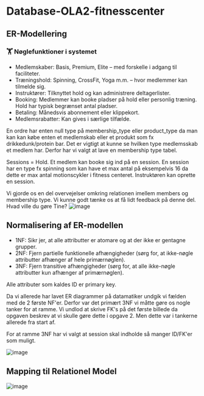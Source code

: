 # Database-OLA2-fitnesscenter

##  ER-Modellering

### 🏋️ Nøglefunktioner i systemet

- Medlemskaber: Basis, Premium, Elite – med forskelle i adgang til faciliteter.
- Træningshold: Spinning, CrossFit, Yoga m.m. – hvor medlemmer kan tilmelde sig.
- Instruktører: Tilknyttet hold og kan administrere deltagerlister.
- Booking: Medlemmer kan booke pladser på hold eller personlig træning. Hold har typisk begrænset antal pladser.
- Betaling: Månedsvis abonnement eller klippekort.
- Medlemsrabatter: Kan gives i særlige tilfælde.

En ordre har enten null type på membership_type eller product_type da man kan kan købe enten et medlemskab eller et produkt som fx drikkedunk/protein bar.
Det er vigtigt at kunne se hvilken type medlemsskab et medlem har. Derfor har vi valgt at lave en membership type tabel.

Sessions = Hold. Et medlem kan booke sig ind på en session. En session har en type fx spinning som kan have et max antal på eksempelvis 16 da dette er max antal motionscykler i fitness centeret. Instruktøren kan oprette en session.

Vi gjorde os en del overvejelser omkring relationen imellem members og membership type. Vi kunne godt tænke os at få lidt feedback på denne del. Hvad ville du gøre Tine?
![image](https://github.com/user-attachments/assets/bd26d822-ada5-477b-82b0-8215a2af3fd6)

## Normalisering af ER-modellen

- 1NF: Sikr jer, at alle attributter er atomare og at der ikke er gentagne grupper.
- 2NF: Fjern partielle funktionelle afhængigheder (sørg for, at ikke-nøgle attributter afhænger af hele primærnøglen).
- 3NF: Fjern transitive afhængigheder (sørg for, at alle ikke-nøgle attributter kun afhænger af primærnøglen).

Alle attributer som kaldes ID er primary key.

Da vi allerede har lavet ER diagrammer på datamatiker undgik vi fælden med de 2 første NF'er. Derfor var det primært 3NF vi måtte gøre os nogle tanker for at ramme. Vi undlod at skrive FK's på det første billede da opgaven beskrev at vi skulle gøre dette i opgave 2. Men dette var i tankerne allerede fra start af.

For at ramme 3NF har vi valgt at session skal indholde så manger ID/FK'er som muligt.


![image](https://github.com/user-attachments/assets/97d0a5de-1bc2-4875-9b22-2d40815817f3)


## Mapping til Relationel Model
![image](https://github.com/user-attachments/assets/7c140c05-b06e-4dee-bc3d-8ee53920e5a2)


